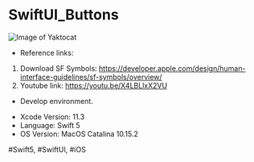 # SwiftUI_Buttons

![Image of Yaktocat](https://1.bp.blogspot.com/-b4mc_NDf4bA/XfvaBTaPSRI/AAAAAAAAA-w/sWNT1xwja8QdKLL9bwsrAua2xFNI9ZsXQCLcBGAsYHQ/s320/result4.png)

* Reference links:

1. Download SF Symbols: https://developer.apple.com/design/human-interface-guidelines/sf-symbols/overview/
2. Youtube link: https://youtu.be/X4LBLlxX2VU

* Develop environment.

- Xcode Version: 11.3
- Language: Swift 5
- OS Version: MacOS Catalina 10.15.2

#Swift5, #SwiftUI, #iOS
